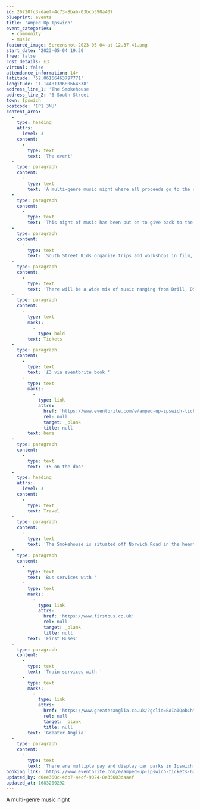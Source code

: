 ```yaml
---
id: 26720fc3-daef-4c73-8bab-03bcb390a407
blueprint: events
title: 'Amped Up Ipswich'
event_categories:
  - community
  - music
featured_image: Screenshot-2023-05-04-at-12.37.41.png
start_date: '2023-05-04 19:30'
free: false
cost_details: £3
virtual: false
attendance_information: 14+
latitude: '52.06166463797771'
longitude: '1.1448139680664338'
address_line_1: 'The Smokehouse'
address_line_2: '6 South Street'
town: Ipswich
postcode: 'IP1 3NU'
content_area:
  -
    type: heading
    attrs:
      level: 3
    content:
      -
        type: text
        text: 'The event'
  -
    type: paragraph
    content:
      -
        type: text
        text: 'A multi-genre music night where all proceeds go to the charity South Street Kids.'
  -
    type: paragraph
    content:
      -
        type: text
        text: 'This night of music has been put on to give back to the local Ipswich community and to support new generations.'
  -
    type: paragraph
    content:
      -
        type: text
        text: 'South Street Kids organise trips and workshops in film, music and media and enables young children to have fun.'
  -
    type: paragraph
    content:
      -
        type: text
        text: 'There will be a wide mix of music ranging from Drill, D&B, classic rock to indie – it’s a night for all and a great excuse to see what the faces of Ipswich have to offer.'
  -
    type: paragraph
    content:
      -
        type: text
        marks:
          -
            type: bold
        text: Tickets
  -
    type: paragraph
    content:
      -
        type: text
        text: '£3 via eventbrite book '
      -
        type: text
        marks:
          -
            type: link
            attrs:
              href: 'https://www.eventbrite.com/e/amped-up-ipswich-tickets-624359304487?aff=ebdssbdestsearch&keep_tld=1'
              rel: null
              target: _blank
              title: null
        text: here
  -
    type: paragraph
    content:
      -
        type: text
        text: '£5 on the door'
  -
    type: heading
    attrs:
      level: 3
    content:
      -
        type: text
        text: Travel
  -
    type: paragraph
    content:
      -
        type: text
        text: 'The Smokehouse is situated off Norwich Road in the heart of Ipswich. Ipswich is well served by both train and bus services. '
  -
    type: paragraph
    content:
      -
        type: text
        text: 'Bus services with '
      -
        type: text
        marks:
          -
            type: link
            attrs:
              href: 'https://www.firstbus.co.uk'
              rel: null
              target: _blank
              title: null
        text: 'First Buses'
  -
    type: paragraph
    content:
      -
        type: text
        text: 'Train services with '
      -
        type: text
        marks:
          -
            type: link
            attrs:
              href: 'https://www.greateranglia.co.uk/?gclid=EAIaIQobChMIxtKVgsnb_gIVb4BQBh1WTgnQEAAYASAAEgKg3fD_BwE'
              rel: null
              target: _blank
              title: null
        text: 'Greater Anglia'
  -
    type: paragraph
    content:
      -
        type: text
        text: 'There are multiple pay and display car parks in Ipswich including South Street Car Park next to the venue.'
booking_link: 'https://www.eventbrite.com/e/amped-up-ipswich-tickets-624359304487?aff=ebdssbdestsearch&keep_tld=1'
updated_by: d0ee360c-4db7-4ecf-9024-8e35603daaef
updated_at: 1683200292
---
```

A multi-genre music night